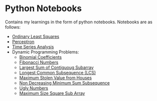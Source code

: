 # Python Notebooks
Contains my learnings in the form of python notebooks.
Notebooks are as follows:
+ [Ordinary Least Squares](ols/ols_notebook.ipynb)
+ [Perceptron](perceptron/perceptron_notebook.ipynb)
+ [Time Series Analysis](time_series_analysis/Time_Series_Analysis.ipynb)
+ Dynamic Programming Problems:
  + [Binomial Coefficients](dynamic_programming/binomial_coefficient.ipynb)
  + [Fibonacci Numbers](dynamic_programming/fibonacci_numbers.ipynb)
  + [Largest Sum of Contiguoug Subarray](dynamic_programming/largest_sum_contiguous_subarray.ipynb)
  + [Longest Common Subsequence (LCS)](dynamic_programming/longest_common_subsequence_lcs.ipynb)
  + [Maximum Stolen Value from Houses](dynamic_programming/max_stolen_value.ipynb)
  + [Non Decreasing Minimum Sum Subsequence](dynamic_programming/non_decreasing_min_sum.ipynb)
  + [Ugly Numbers](dynamic_programming/ugly_numbers.ipynb)
  + [Maximum Size Square Sub Array](dynamic_programming/max_size_square_sub_matrix.ipynb)
